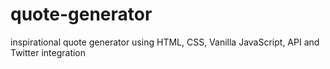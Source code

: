 # quote-generator
inspirational quote generator using HTML, CSS, Vanilla JavaScript, API and Twitter integration 

